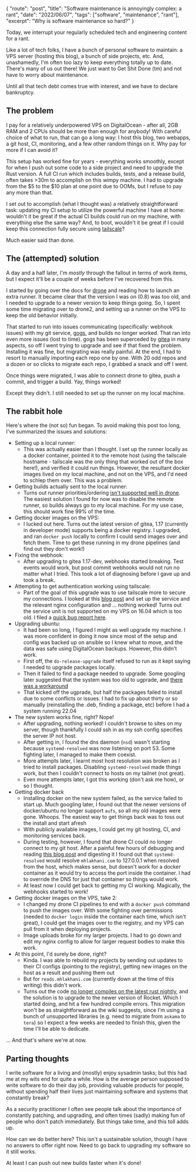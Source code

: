{
    "route": "post",
    "title": "Software maintenance is annoyingly complex: a rant",
    "date": "2022/06/07",
    "tags": ["software", "maintenance", "rant"],
    "excerpt": "Why is software maintenance so hard?"
}

Today, we interrupt your regularly scheduled tech and engineering content for a rant.

Like a lot of tech folks, I have a bunch of personal software to maintain: a VPS server (hosting this blog), a bunch of side projects, etc. And, unashamedly, I'm often too lazy to keep everything totally up to date. There's many of us out there! We just want to Get Shit Done (tm) and not have to worry about maintenance.

Until all that tech debt comes true with interest, and we have to declare bankruptcy.

## The problem

I pay for a relatively underpowered VPS on DigitalOcean - after all, 2GB RAM and 2 CPUs should be more than enough for anybody! With careful choice of what to run, that can go a long way: I host this blog, two webapps, a git host, CI, monitoring, and a few other random things on it. Why pay for more if I can avoid it?

This setup has worked fine for years - everything works smoothly, except for when I push out some code to a side project and need to upgrade the Rust version. A full CI run which includes builds, tests, and a release build, often takes >30m to accomplish on this wimpy machine. I had to upgrade from the $5 to the $10 plan at one point due to OOMs, but I refuse to pay any more than that.

I set out to accomplish (what I thought was) a relatively straightforward task: updating my CI setup to utilize the powerful machine I have at home: wouldn't it be great if the actual CI builds could run on my machine, with everything else the same way? And, to boot, wouldn't it be great if I could keep this connection fully secure using [tailscale](https://tailscale.com/)?

Much easier said than done.

## The (attempted) solution

A day and a half later, I'm *mostly* through the fallout in terms of work items, but I expect it'll be a couple of weeks before I've recovered from this.

I started by going over the docs for [drone](https://www.drone.io/) and reading how to launch an extra runner. It became clear that the version I was on (0.8) was too old, and I needed to upgrade to a newer version to keep things going. So, I spent some time migrating over to drone2, and setting up a runner on the VPS to keep the old behavior initially.

That started to run into issues communicating (specifically: webhook issues) with my git service, [gogs](https://gogs.io/), and builds no longer worked. That ran into even more issues (lost to time). gogs has been superceded by [gitea](https://gitea.io/en-us/) in many aspects, so off I went trying to upgrade and see if that fixed the problem. Installing it was fine, but migrating was really painful. At the end, I had to resort to manually importing each repo one by one. With 20 odd repos and a dozen or so clicks to migrate each repo, I grabbed a snack and off I went.

Once things were migrated, I was able to connect drone to gitea, push a commit, and trigger a build. Yay, things worked!

Except they didn't. I still needed to set up the runner on my local machine.

## The rabbit hole

Here's where the (not so) fun began. To avoid making this post too long, I've summarized the issues and solutions:

* Setting up a local runner:
  * This was actually easier than I thought. I set up the runner locally as a docker container, pointed it to the remote host (using the tailscale hostname - tailscale was the only thing that worked out of the box here!), and verified it could run things. However, the resultant docker images lived on my local machine, and not on the VPS, and I'd need to schlep them over. This was a problem.
* Getting builds actually sent to the local runner:
  * Turns out runner priorities/ordering [isn't supported well in drone](https://gitea.io/en-us/). The easiest solution I found for now was to disable the remote runner, so builds always go to my local machine. For my use case, this should work fine 99% of the time.
* Getting docker images on the VPS:
  * I lucked out here. Turns out the latest version of gitea, 1.17 (currently in developer mode) supports being a docker registry. I upgraded, and ran `docker push` locally to confirm I could send images over and fetch them. Time to get these running in my drone pipelines (and find out they don't work!)
* Fixing the webhook:
  * After upgrading to gitea 1.17-dev, webhooks started breaking. Test events would work, but post commit webhooks would not run no matter what I tried. This took a lot of diagnosing before I gave up and took a break.
* Attempting to get authentication working using tailscale:
  * Part of the goal of this upgrade was to use tailscale more to secure my connections. I looked at this [blog post](https://tailscale.com/blog/tailscale-auth-nginx/) and set up the service and the relevant nginx configuration and ... nothing worked! Turns out the service unit is not supported on my VPS on 16.04 which is too old. I filed a [quick bug report here](https://github.com/tailscale/tailscale/issues/4817).
* Upgrading ubuntu:
  * It had been so long, I figured I might as well upgrade my machine. I was more confident in doing it now since most of the setup and config was backed up on ansible so I knew what to move, and the data was safe using DigitalOcean backups. However, this didn't work.
  * First off, the `do-release-upgrade` itself refused to run as it kept saying I needed to upgrade packages locally.
  * Then it failed to find a package needed to upgrade. Some googling later suggested that the system was too old to ugprade, and [there was a workaround](https://www.digitalocean.com/community/questions/cannot-update-to-19-04-the-essential-package-ubuntu-minimal-could-not-be-located-2)
  * That kicked off the ugprade, but half the packages failed to install due to some conflicts or issues. I had to fix up about thirty or so manually (reinstalling the .deb, finding a package, etc) before I had a system running 22.04
* The new system works fine, right? Nope!
  * After upgrading, nothing worked! I couldn't browse to sites on my server, though thankfully I could ssh in as my ssh config specifies the server IP not host.
  * After getting in, I found the dns daemon (`nsd`) wasn't starting because `systemd-resolved` was now listening on port 53. Some fighting later, I managed to make them coexist.
  * More attempts later, I learnt most host resolution was broken as I tried to install packages. Disabling `systemd-resolved` made things work, but then I couldn't connect to hosts on my tailnet (not great).
  * Even more attempts later, I got this working (don't ask me how), or so I thought.
* Getting docker back
  * Installing docker on the new system failed, as the service failed to start up. Much googling later, I found out that the newer versions of docker/ubuntu no longer support `aufs`, so all my old images were gone. Whoops. The easiest way to get things back was to toss out the install and start afresh
  * With publicly available images, I could get my git hosting, CI, and monitoring services back.
  * During testing, however, I found that drone CI could no longer connect to my git host. After a painful few hours of debugging and reading [this blog post](https://tailscale.com/blog/sisyphean-dns-client-linux/) and digesting it I found out that `systemd-resolved` would resolve `mhlakhani.com` to 127.0.0.1 when resolved from the host, which makes sense, but doesn't work for a docker container as it would try to access the port inside the container. I had to override the DNS for just that container so things would work.
  * At least now I could get back to getting my CI working. Magically, the webhooks started to work!
* Getting docker images on the VPS, take 2:
  * I changed my drone CI pipelines to end with a `docker push` command to push the images over. With some fighting over permissions (needed to `docker login` inside the container each time, which isn't great), I could get the images over to the registry, and my VPS can pull from it when deploying projects.
  * Image uploads broke for my larger projects. I had to go down and edit my nginx config to allow for larger request bodies to make this work.
* At this point, I'd surely be done, right?
  * Kinda. I was able to rebuild my projects by sending out updates to their CI configs (pointing to the registry), getting new images on the host as a result and pushing them out
  * But for `reads.mhlakhani.com` (currently down at the time of this writing) this didn't work.
  * Turns out the code [no longer compiles on the latest rust nightly](https://github.com/SergioBenitez/Rocket/issues/2203), and the solution is to upgrade to the newer version of Rocket. Which I started doing, and hit a few hundred compile errors. This migration won't be as straightforward as the wiki suggests, since I'm using a bunch of unsupported libraries (e.g. need to migrate from `askama` to `tera`) so I expect a few weeks are needed to finish this, given the time I'll be able to dedicate.

... And that's where we're at now.

## Parting thoughts

I write software for a living and (mostly) enjoy sysadmin tasks; but this had me at my wits end for quite a while. How is the average person supposed to write software to do their day job, providing valuable products for people, without spending half their lives just maintaining software and systems that constantly break?

As a security practitioner I often see people talk about the importance of constantly patching, and upgrading, and often times (sadly) making fun of people who don't patch immediately. But things take time, and this toll adds up.

How can we do better here? This isn't a sustainable solution, though I have no answers to offer right now. Need to go back to upgrading my software so it still works.

At least I can push out new builds faster when it's done!